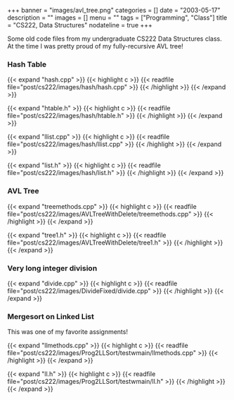 +++
banner = "images/avl_tree.png"
categories = []
date = "2003-05-17"
description = ""
images = []
menu = ""
tags = ["Programming", "Class"]
title = "CS222, Data Structures"
nodateline = true
+++

Some old code files from my undergraduate CS222 Data Structures class. At the time I was pretty proud of my fully-recursive AVL tree!

<!--more-->

### Hash Table

{{< expand "hash.cpp" >}}
{{< highlight c >}}
{{< readfile file="post/cs222/images/hash/hash.cpp" >}}
{{< /highlight >}}
{{< /expand >}}

{{< expand "htable.h" >}}
{{< highlight c >}}
{{< readfile file="post/cs222/images/hash/htable.h" >}}
{{< /highlight >}}
{{< /expand >}}

{{< expand "llist.cpp" >}}
{{< highlight c >}}
{{< readfile file="post/cs222/images/hash/llist.cpp" >}}
{{< /highlight >}}
{{< /expand >}}

{{< expand "list.h" >}}
{{< highlight c >}}
{{< readfile file="post/cs222/images/hash/list.h" >}}
{{< /highlight >}}
{{< /expand >}}


### AVL Tree

{{< expand "treemethods.cpp" >}}
{{< highlight c >}}
{{< readfile file="post/cs222/images/AVLTreeWithDelete/treemethods.cpp" >}}
{{< /highlight >}}
{{< /expand >}}

{{< expand "tree1.h" >}}
{{< highlight c >}}
{{< readfile file="post/cs222/images/AVLTreeWithDelete/tree1.h" >}}
{{< /highlight >}}
{{< /expand >}}

### Very long integer division

{{< expand "divide.cpp" >}}
{{< highlight c >}}
{{< readfile file="post/cs222/images/DivideFixed/divide.cpp" >}}
{{< /highlight >}}
{{< /expand >}}

### Mergesort on Linked List

This was one of my favorite assignments!

{{< expand "llmethods.cpp" >}}
{{< highlight c >}}
{{< readfile file="post/cs222/images/Prog2LLSort/testwmain/llmethods.cpp" >}}
{{< /highlight >}}
{{< /expand >}}

{{< expand "ll.h" >}}
{{< highlight c >}}
{{< readfile file="post/cs222/images/Prog2LLSort/testwmain/ll.h" >}}
{{< /highlight >}}
{{< /expand >}}



